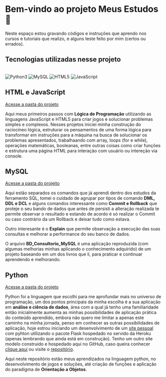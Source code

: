 # Bem-vindo ao projeto Meus Estudos :wave:

Neste espaço estou gravando códigos e instruções que aprendo nos cursos e tutoriais que realizo, e alguns teste feito por mim (certos ou errados).

## Tecnologias utilizadas nesse projeto

<div style="display: inline_block"><br/>
  <img aling="center" alt="Python3" src="https://img.shields.io/badge/Python-3776AB?style=for-the-badge&logo=python&logoColor=white"/>
  <img aling="center" alt="MySQL" src="https://img.shields.io/badge/MySQL-00000F?style=for-the-badge&logo=mysql&logoColor=white"/>
  <img aling="center" alt="HTML5" src="https://img.shields.io/badge/HTML-239120?style=for-the-badge&logo=html5&logoColor=white"/>
  <img aling="center" alt="JavaScript" src="https://img.shields.io/badge/JavaScript-F7DF1E?style=for-the-badge&logo=javascript&logoColor=black"/>
</div>

## HTML e JavaScript

[Acesse a pasta do projeto](https://github.com/Rlvenancio2021/MeusEstudos/tree/main/HTML_JavaScript)

Aqui meus primeiros passos com **Lógica de Programação** utilizando as linguagens JavaScript e HTML5 para criar jogos e solucionar problemas simples e complexos. Nesses projetos iniciei minha construção do raciocíneo lógica, estruturar os pensamentos de uma forma lógica para transformar em instruções para a máquina na busca de solucionar os problemas apresentados, trabalhaando com array, loops (for e while), operações matemáticas, booleanas, entre outras coisas como criar funções e estrutura uma página HTML para interação com usuário ou intereção via console.

## MySQL

[Acesse a pasta do projejto](https://github.com/Rlvenancio2021/MeusEstudos/tree/main/MySQL)

Aqui estão separados os comandos que já aprendi dentro dos estudos da ferramento SQL, tomei o cuidado de agrupar por tipos de comando **DML, DDL e DCL** e alguns comandos interessante como **Commit e Rollback** que proteje o seu bando de dados que antes de persisti a alteração realizada te permite observar o resultado e estando de acordo é só realizar o Commit ou caso contrário da um Rollback e deixar tudo como estava.

Outro interesante é o **Explain** que permite observação a execução das suas consultas e melhorar a performance do seu banco de dados.

O arquivo **BD_Consultorio_MySQL** é uma aplicação reproduzida (com algumas melhorias minhas aplicando o conhecimento adquirido) de um projeto baseando em um dos livros que li, para praticar e continuar aprendendo e melhorando.

## Python

[Acesse a pasta do projeto](https://github.com/Rlvenancio2021/MeusEstudos/tree/main/Python)

Python foi a linguagem que escolhi para me aprofundar mais no universo de programação, um dos pontos principais da minha escolha é a sua aplicação em **análise e ciência de dados**, área com a qual já tenho uma familiaridade então inicialmente aumenta as minhas  possibilidades de aplicação prática do conteúdo aprendido, embora não quero me limitar a apenas este caminho na minha jornada, penso em conhecer as outras possibilidades de aplicação, hoje estrou iniciando um desenvolvimento de um [site pessoal](https://rodrigovenancio.herokuapp.com/index) com pyhton utilizando o pacote Flask hospedado no servido da Heroku (apenas lembrando que ainda está em construção). Tenho um outro site modelo construido e hospedado aqui no GitHub, caso queira conhecer [clique aqui](https://rlvenancio2021.github.io/site/) ou visite o [repositório](https://github.com/Rlvenancio2021/site).

Aqui neste repositório estão meus aprendizados na linguagem python, no desenvolvimento de jogos e soluções, até criação de funções e aplicação do paradigma de **Orientação a Objetos**.
